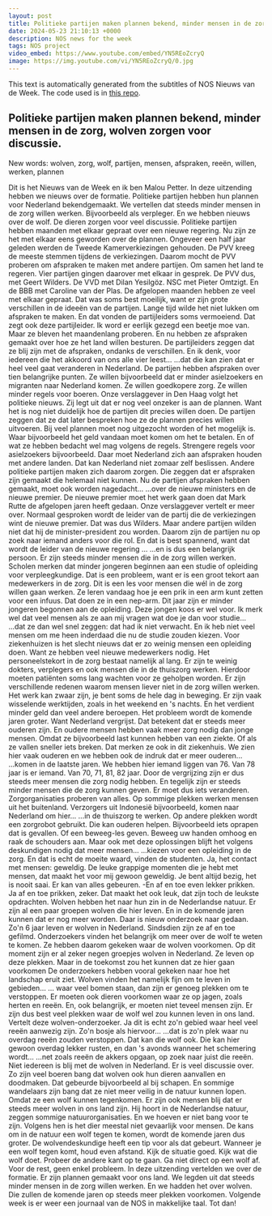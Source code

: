 ```yaml
---
layout: post
title: Politieke partijen maken plannen bekend, minder mensen in de zorg, wolven zorgen voor discussie.
date: 2024-05-23 21:10:13 +0000
description: NOS news for the week
tags: NOS project
video_embed: https://www.youtube.com/embed/YN5REoZcryQ
image: https://img.youtube.com/vi/YN5REoZcryQ/0.jpg
---
```


This text is automatically generated from the subtitles of NOS Nieuws van de Week. The code used is in [this repo](https://github.com/AhmedOmarEissa/LanguagesTube).

## Politieke partijen maken plannen bekend, minder mensen in de zorg, wolven zorgen voor discussie.

New words: wolven, zorg, wolf, partijen, mensen, afspraken, reeën, willen, werken, plannen

Dit is het Nieuws van de Week en ik ben Malou Petter. In deze uitzending hebben we nieuws over de formatie. Politieke partijen hebben hun plannen voor Nederland bekendgemaakt. We vertellen dat steeds minder mensen in de zorg willen werken. Bijvoorbeeld als verpleger. En we hebben nieuws over de wolf. De dieren zorgen voor veel discussie. Politieke partijen hebben maanden met elkaar gepraat over een nieuwe regering. Nu zijn ze het met elkaar eens geworden over de plannen. Ongeveer een half jaar geleden werden de Tweede Kamerverkiezingen gehouden. De PVV kreeg de meeste stemmen tijdens de verkiezingen. Daarom mocht de PVV proberen om afspraken te maken met andere partijen. Om samen het land te regeren. Vier partijen gingen daarover met elkaar in gesprek. De PVV dus, met Geert Wilders. De VVD met Dilan Yesilgöz. NSC met Pieter Omtzigt. En de BBB met Caroline van der Plas. De afgelopen maanden hebben ze veel met elkaar gepraat. Dat was soms best moeilijk, want er zijn grote verschillen in de ideeën van de partijen. Lange tijd wilde het niet lukken om afspraken te maken. En dat vonden de partijleiders soms vermoeiend. Dat zegt ook deze partijleider. Ik word er eerlijk gezegd een beetje moe van. Maar ze bleven het maandenlang proberen. En nu hebben ze afspraken gemaakt over hoe ze het land willen besturen. De partijleiders zeggen dat ze blij zijn met de afspraken, ondanks de verschillen. En ik denk, voor iedereen die het akkoord van ons alle vier leest... ...dat die kan zien dat er heel veel gaat veranderen in Nederland. De partijen hebben afspraken over tien belangrijke punten. Ze willen bijvoorbeeld dat er minder asielzoekers en migranten naar Nederland komen. Ze willen goedkopere zorg. Ze willen minder regels voor boeren. Onze verslaggever in Den Haag volgt het politieke nieuws. Zij legt uit dat er nog veel onzeker is aan de plannen. Want het is nog niet duidelijk hoe de partijen dit precies willen doen. De partijen zeggen dat ze dat later bespreken hoe ze de plannen precies willen uitvoeren. Bij veel plannen moet nog uitgezocht worden of het mogelijk is. Waar bijvoorbeeld het geld vandaan moet komen om het te betalen. En of wat ze hebben bedacht wel mag volgens de regels. Strengere regels voor asielzoekers bijvoorbeeld. Daar moet Nederland zich aan afspraken houden met andere landen. Dat kan Nederland niet zomaar zelf beslissen. Andere politieke partijen maken zich daarom zorgen. Die zeggen dat er afspraken zijn gemaakt die helemaal niet kunnen. Nu de partijen afspraken hebben gemaakt, moet ook worden nagedacht... ...over de nieuwe ministers en de nieuwe premier. De nieuwe premier moet het werk gaan doen dat Mark Rutte de afgelopen jaren heeft gedaan. Onze verslaggever vertelt er meer over. Normaal gesproken wordt de leider van de partij die de verkiezingen wint de nieuwe premier. Dat was dus Wilders. Maar andere partijen wilden niet dat hij de minister-president zou worden. Daarom zijn de partijen nu op zoek naar iemand anders voor die rol. En dat is best spannend, want dat wordt de leider van de nieuwe regering ... ...en is dus een belangrijk persoon. Er zijn steeds minder mensen die in de zorg willen werken. Scholen merken dat minder jongeren beginnen aan een studie of opleiding voor verpleegkundige. Dat is een probleem, want er is een groot tekort aan medewerkers in de zorg. Dit is een les voor mensen die wél in de zorg willen gaan werken. Ze leren vandaag hoe je een prik in een arm kunt zetten voor een infuus. Dat doen ze in een nep-arm. Dit jaar zijn er minder jongeren begonnen aan de opleiding. Deze jongen koos er wel voor. Ik merk wel dat veel mensen als ze aan mij vragen wat doe je dan voor studie... ...dat ze dan wel snel zeggen: dat had ik niet verwacht. En ik heb niet veel mensen om me heen inderdaad die nu de studie zouden kiezen. Voor ziekenhuizen is het slecht nieuws dat er zo weinig mensen een opleiding doen. Want ze hebben veel nieuwe medewerkers nodig. Het personeelstekort in de zorg bestaat namelijk al lang. Er zijn te weinig dokters, verplegers en ook mensen die in de thuiszorg werken. Hierdoor moeten patiënten soms lang wachten voor ze geholpen worden. Er zijn verschillende redenen waarom mensen liever niet in de zorg willen werken. Het werk kan zwaar zijn, je bent soms de hele dag in beweging. Er zijn vaak wisselende werktijden, zoals in het weekend en 's nachts. En het verdient minder geld dan veel andere beroepen. Het probleem wordt de komende jaren groter. Want Nederland vergrijst. Dat betekent dat er steeds meer ouderen zijn. En oudere mensen hebben vaak meer zorg nodig dan jonge mensen. Omdat ze bijvoorbeeld last kunnen hebben van een ziekte. Of als ze vallen sneller iets breken. Dat merken ze ook in dit ziekenhuis. We zien hier vaak ouderen en we hebben ook de indruk dat er meer ouderen... ...komen in de laatste jaren. We hebben hier iemand liggen van 76. Van 78 jaar is er iemand. Van 70, 71, 81, 82 jaar. Door de vergrijzing zijn er dus steeds meer mensen die zorg nodig hebben. En tegelijk zijn er steeds minder mensen die de zorg kunnen geven. Er moet dus iets veranderen. Zorgorganisaties proberen van alles. Op sommige plekken werken mensen uit het buitenland. Verzorgers uit Indonesië bijvoorbeeld, komen naar Nederland om hier... ...in de thuiszorg te werken. Op andere plekken wordt een zorgrobot gebruikt. Die kan ouderen helpen. Bijvoorbeeld iets oprapen dat is gevallen. Of een beweeg-les geven. Beweeg uw handen omhoog en raak de schouders aan. Maar ook met deze oplossingen blijft het volgens deskundigen nodig dat meer mensen... ...kiezen voor een opleiding in de zorg. En dat is echt de moeite waard, vinden de studenten. Ja, het contact met mensen: geweldig. De leuke grappige momenten die je hebt met mensen, dat maakt het voor mij gewoon geweldig. Je bent altijd bezig, het is nooit saai. Er kan van alles gebeuren. -En af en toe even lekker prikken. Ja af en toe prikken, zeker. Dat maakt het ook leuk, dat zijn toch de leukste opdrachten. Wolven hebben het naar hun zin in de Nederlandse natuur. Er zijn al een paar groepen wolven die hier leven. En in de komende jaren kunnen dat er nog meer worden. Daar is nieuw onderzoek naar gedaan. Zo'n 6 jaar leven er wolven in Nederland. Sindsdien zijn ze af en toe gefilmd. Onderzoekers vinden het belangrijk om meer over de wolf te weten te komen. Ze hebben daarom gekeken waar de wolven voorkomen. Op dit moment zijn er al zeker negen groepjes wolven in Nederland. Ze leven op deze plekken. Maar in de toekomst zou het kunnen dat ze hier gaan voorkomen De onderzoekers hebben vooral gekeken naar hoe het landschap eruit ziet. Wolven vinden het namelijk fijn om te leven in gebieden... ... waar veel bomen staan, dan zijn er genoeg plekken om te verstoppen. Er moeten ook dieren voorkomen waar ze op jagen, zoals herten en reeën. En, ook belangrijk, er moeten niet teveel mensen zijn. Er zijn dus best veel plekken waar de wolf wel zou kunnen leven in ons land. Vertelt deze wolven-onderzoeker. Ja dit is echt zo'n gebied waar heel veel reeën aanwezig zijn. Zo'n bosje als hiervoor... ...dat is zo'n plek waar nu overdag reeën zouden verstoppen. Dat kan die wolf ook. Die kan hier gewoon overdag lekker rusten, en dan 's avonds wanneer het schemering wordt... ...net zoals reeën de akkers opgaan, op zoek naar juist die reeën. Niet iedereen is blij met de wolven in Nederland. Er is veel discussie over. Zo zijn veel boeren bang dat wolven ook hun dieren aanvallen en doodmaken. Dat gebeurde bijvoorbeeld al bij schapen. En sommige wandelaars zijn bang dat ze niet meer veilig in de natuur kunnen lopen. Omdat ze een wolf kunnen tegenkomen. Er zijn ook mensen blij dat er steeds meer wolven in ons land zijn. Hij hoort in de Nederlandse natuur, zeggen sommige natuurorganisaties. En we hoeven er niet bang voor te zijn. Volgens hen is het dier meestal niet gevaarlijk voor mensen. De kans om in de natuur een wolf tegen te komen, wordt de komende jaren dus groter. De wolvendeskundige heeft een tip voor als dat gebeurt. Wanneer je een wolf tegen komt, houd even afstand. Kijk de situatie goed. Kijk wat die wolf doet. Probeer de andere kant op te gaan. Ga niet direct op een wolf af. Voor de rest, geen enkel probleem. In deze uitzending vertelden we over de formatie. Er zijn plannen gemaakt voor ons land. We legden uit dat steeds minder mensen in de zorg willen werken. En we hadden het over wolven. Die zullen de komende jaren op steeds meer plekken voorkomen. Volgende week is er weer een journaal van de NOS in makkelijke taal. Tot dan! 